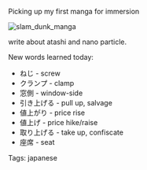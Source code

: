 Picking up my first manga for immersion

![slam_dunk_manga](./img/ws_slam_dunk_double.jpg)

write about atashi and nano particle.

New words learned today:

- ねじ - screw
- クランプ - clamp
- 窓側 - window-side
- 引き上げる - pull up, salvage
- 値上がり - price rise
- 値上げ - price hike/raise
- 取り上げる - take up, confiscate
- 座席 - seat

Tags: japanese

